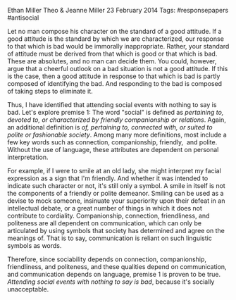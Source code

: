 Ethan Miller
Theo & Jeanne Miller
23 February 2014
Tags: #responsepapers #antisocial

Let no man compose his character on the standard of a good attitude. If a good attitude is the standard by which we are characterized, our response to that which is bad would be immorally inappropriate. Rather, your standard of attitude must be derived from that which is good or that which is bad. These are absolutes, and no man can decide them. You could, however, argue that a cheerful outlook on a bad situation is not a good attitude. If this is the case, then a good attitude in response to that which is bad is partly composed of identifying the bad. And responding to the bad is composed of taking steps to eliminate it.

Thus, I have identified that attending social events with nothing to say is bad. Let's explore premise 1: The word "social" is defined as _pertaining to, devoted to, or characterized by friendly companionship or relations_. Again, an additional definition is _of, pertaining to, connected with, or suited to polite or fashionable society_. Among many more definitions, most include a few key words such as connection, companionship, friendly,  and polite. Without the use of language, these attributes are dependent on personal interpretation.

For example, if I were to smile at an old lady, she might interpret my facial expression as a sign that I'm friendly. And whether it was intended to indicate such character or not, it's still only a symbol. A smile in itself is not the components of a friendly or polite demeanor. Smiling can be used as a devise to mock someone, insinuate your superiority upon their defeat in an intellectual debate, or a great number of things in which it does not contribute to cordiality. Companionship, connection, friendliness, and politeness are all dependent on communication, which can only be articulated by using symbols that society has determined and agree on the meanings of. That is to say, communication is reliant on such linguistic symbols as words.

Therefore, since sociability depends on connection, companionship, friendliness, and politeness, and these qualities depend on communication, and communication depends on language, premise 1 is proven to be true. _Attending social events with nothing to say is bad_, because it's socially unacceptable.